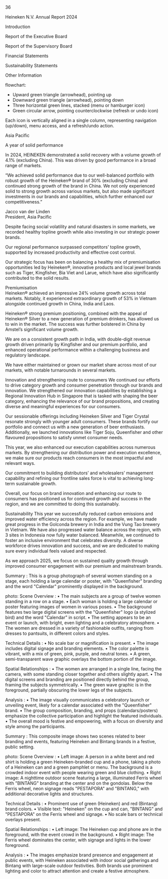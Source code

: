36

Heineken
N.V.
Annual
Report
2024

Introduction

Report
of the
Executive
Board

Report
of the
Supervisory
Board

Financial
Statements

Sustainability
Statements

Other
Information <!-- marginalia, from page 0 (l=0.001,t=0.021,r=0.058,b=0.799), with ID 846c97c4-0e94-4a44-bb03-43e19aa5b0df -->

flowchart:  
- Upward green triangle (arrowhead), pointing up  
- Downward green triangle (arrowhead), pointing down  
- Three horizontal green lines, stacked (menu or hamburger icon)  
- Green circular arrow, pointing counterclockwise (refresh or undo icon)  

Each icon is vertically aligned in a single column, representing navigation (up/down), menu access, and a refresh/undo action. <!-- marginalia, from page 0 (l=-0.000,t=0.775,r=0.056,b=0.990), with ID 9287847c-d5a6-4a2a-8a1c-b7c327786928 -->

Asia Pacific <!-- text, from page 0 (l=0.069,t=0.022,r=0.184,b=0.066), with ID 6a1f43a3-869f-48ff-b827-f83fa5c5cdc0 -->

A year of solid performance

In 2024, HEINEKEN demonstrated a solid recovery with a volume growth of 4.1% (excluding China). This was driven by good performance in a broad range of markets. <!-- text, from page 0 (l=0.071,t=0.076,r=0.294,b=0.286), with ID e65c03aa-9ba9-478a-9491-2e9f26c468d4 -->

“We achieved solid performance due to our well-balanced portfolio with robust growth of the Heineken® brand of 30% (excluding China) and continued strong growth of the brand in China. We not only experienced solid to strong growth across various markets, but also made significant investments in our brands and capabilities, which further enhanced our competitiveness.”

Jacco van der Linden  
President, Asia Pacific <!-- text, from page 0 (l=0.075,t=0.316,r=0.294,b=0.760), with ID f061a8b2-28e4-4bae-85e8-76f7a1638fc1 -->

Despite facing social volatility and natural disasters
in some markets, we recorded healthy topline
growth while also investing in our strategic
power brands. <!-- text, from page 0 (l=0.300,t=0.075,r=0.517,b=0.156), with ID 24740049-d550-4acf-90b7-f4ae650f7e8a -->

Our regional performance surpassed competitors’
topline growth, supported by increased productivity
and effective cost control. <!-- text, from page 0 (l=0.300,t=0.161,r=0.518,b=0.222), with ID 02ef429c-4620-4b46-b0c9-96eb69d3c67a -->

Our strategic focus has been on balancing a healthy mix of premiumisation opportunities led by Heineken®, innovative products and local jewel brands such as Tiger, Kingfisher, Bia Viet and Larue, which have also significantly contributed to the solid results. <!-- text, from page 0 (l=0.301,t=0.226,r=0.522,b=0.326), with ID 503dc283-4ff0-4a78-9294-389fedc42807 -->

Premiumisation  
Heineken® achieved an impressive 24% volume growth across total markets. Notably, it experienced extraordinary growth of 53% in Vietnam alongside continued growth in China, India and Laos. <!-- text, from page 0 (l=0.300,t=0.332,r=0.518,b=0.439), with ID b1787088-93c4-484d-8235-b660df990cb6 -->

Heineken® strong premium positioning, combined with the appeal of Heineken® Silver to a new generation of premium drinkers, has allowed us to win in the market. The success was further bolstered in China by Amstel’s significant volume growth. <!-- text, from page 0 (l=0.301,t=0.442,r=0.518,b=0.542), with ID 361cfe94-dfcc-4248-82da-16bfba3c916e -->

We are on a consistent growth path in India, with double-digit revenue growth driven primarily by Kingfisher and our premium portfolio, and enhanced operational performance within a challenging business and regulatory landscape. <!-- text, from page 0 (l=0.301,t=0.545,r=0.522,b=0.645), with ID 0109ccf6-763b-4b9a-a786-d196aac8f2d8 -->

We have either maintained or grown our market share across most of our markets, with notable turnarounds in several markets. <!-- text, from page 0 (l=0.527,t=0.074,r=0.736,b=0.137), with ID b3c2b347-6373-4af2-b92d-da7367af2f7d -->

Innovation and strengthening route to consumers
We continued our efforts to drive category growth and consumer penetration through our brands and innovation. We strengthened our innovation capabilities by establishing a Regional Innovation Hub in Singapore that is tasked with shaping the beer category, enhancing the relevance of our brand propositions, and creating diverse and meaningful experiences for our consumers. <!-- text, from page 0 (l=0.528,t=0.146,r=0.749,b=0.348), with ID 500a142e-688c-4762-9bce-a051079bb7d6 -->

Our sessionable offerings including Heineken Silver and Tiger Crystal resonate strongly with younger adult consumers. These brands fortify our portfolio and connect us with a new generation of beer enthusiasts. Additionally, we launched innovations like Tiger Soju, Queenfisher and other flavoured propositions to satisfy unmet consumer needs. <!-- text, from page 0 (l=0.528,t=0.352,r=0.743,b=0.488), with ID 96a7c75a-9751-4e71-aa25-ebd4edd89a10 -->

This year, we also enhanced our execution
capabilities across numerous markets. By
strengthening our distribution power and execution
excellence, we make sure our products reach
consumers in the most impactful and relevant ways. <!-- text, from page 0 (l=0.529,t=0.492,r=0.747,b=0.591), with ID 3350f9e6-cbbd-4cf9-84c5-d6a488bb78f6 -->

Our commitment to building distributors’ and wholesalers’ management capability and refining our frontline sales force is vital to achieving long-term sustainable growth. <!-- text, from page 0 (l=0.754,t=0.076,r=0.964,b=0.156), with ID ee6f8861-558e-4114-8e23-a73cdba41df9 -->

Overall, our focus on brand innovation and
enhancing our route to consumers has positioned us
for continued growth and success in the region, and
we are committed to doing this sustainably. <!-- text, from page 0 (l=0.756,t=0.161,r=0.975,b=0.242), with ID 1f247fe6-8a75-4e74-b16e-6c060b9587be -->

Sustainability
This year we successfully reduced carbon emissions and improved water efficiency across the region. For example, we have made great progress in the Golconda brewery in India and the Vung Tao brewery in Vietnam. We have also progressed water balance across the region, with 3 sites in Indonesia now fully water balanced. Meanwhile, we continued to foster an inclusive environment that celebrates diversity. A diverse workforce drives innovation and success, and we are dedicated to making sure every individual feels valued and respected. <!-- text, from page 0 (l=0.755,t=0.248,r=0.976,b=0.484), with ID 56dd65a5-94bc-4ace-abc4-2b1755359864 -->

As we approach 2025, we focus on sustained quality
growth through improved consumer engagement
with our premium and mainstream brands. <!-- text, from page 0 (l=0.756,t=0.489,r=0.977,b=0.550), with ID 7468e367-b11c-423d-a776-48607bea060a -->

Summary : This is a group photograph of several women standing on a stage, each holding a large calendar or poster, with "Queenfisher" branding and the word "Calendar" prominently displayed in the background.

photo:
Scene Overview :
  • The main subjects are a group of twelve women standing in a row on a stage.
  • Each woman is holding a large calendar or poster featuring images of women in various poses.
  • The background features two large digital screens with the "Queenfisher" logo (a stylized bird) and the word "Calendar" in script.
  • The setting appears to be an event or launch, with bright, even lighting and a celebratory atmosphere.
  • The women are dressed in a variety of fashionable outfits, ranging from dresses to pantsuits, in different colors and styles.

Technical Details :
  • No scale bar or magnification is present.
  • The image includes digital signage and branding elements.
  • The color palette is vibrant, with a mix of green, pink, purple, and neutral tones.
  • A green, semi-transparent wave graphic overlays the bottom portion of the image.

Spatial Relationships :
  • The women are arranged in a single line, facing the camera, with some standing closer together and others slightly apart.
  • The digital screens and branding are positioned directly behind the group, framing the subjects symmetrically.
  • The green wave graphic is in the foreground, partially obscuring the lower legs of the subjects.

Analysis :
  • The image visually communicates a celebratory launch or unveiling event, likely for a calendar associated with the "Queenfisher" brand.
  • The group composition, branding, and props (calendars/posters) emphasize the collective participation and highlight the featured individuals.
  • The overall mood is festive and empowering, with a focus on diversity and style among the participants. <!-- figure, from page 0 (l=0.751,t=0.577,r=1.000,b=0.948), with ID a4f40c59-b3b9-4b0b-8932-bb870ed9cf3d -->

Summary : This composite image shows two scenes related to beer branding and events, featuring Heineken and Bintang brands in a festive, public setting.

photo:
Scene Overview :
  • Left image: A person in a white beret and red shirt is holding a green Heineken-branded cup and a phone, taking a photo of a Heineken can and a green pamphlet or menu. The background is a crowded indoor event with people wearing green and blue clothing.
  • Right image: A nighttime outdoor scene featuring a large, illuminated Ferris wheel with "BINTANG" branding at the center and on the gondolas. Below the Ferris wheel, neon signage reads "PESTAPORA" and "BINTANG," with additional decorative lights and structures.

Technical Details :
  • Prominent use of green (Heineken) and red (Bintang) brand colors.
  • Visible text: "Heineken" on the cup and can, "BINTANG" and "PESTAPORA" on the Ferris wheel and signage.
  • No scale bars or technical overlays present.

Spatial Relationships :
  • Left image: The Heineken cup and phone are in the foreground, with the event crowd in the background.
  • Right image: The Ferris wheel dominates the center, with signage and lights in the lower foreground.

Analysis :
  • The images emphasize brand presence and engagement at public events, with Heineken associated with indoor social gatherings and Bintang with large-scale outdoor festivities. Both brands use prominent lighting and color to attract attention and create a festive atmosphere. <!-- figure, from page 0 (l=0.285,t=0.670,r=0.752,b=1.001), with ID 0bd9f649-179f-4d86-b40f-ed632623d9a7 -->